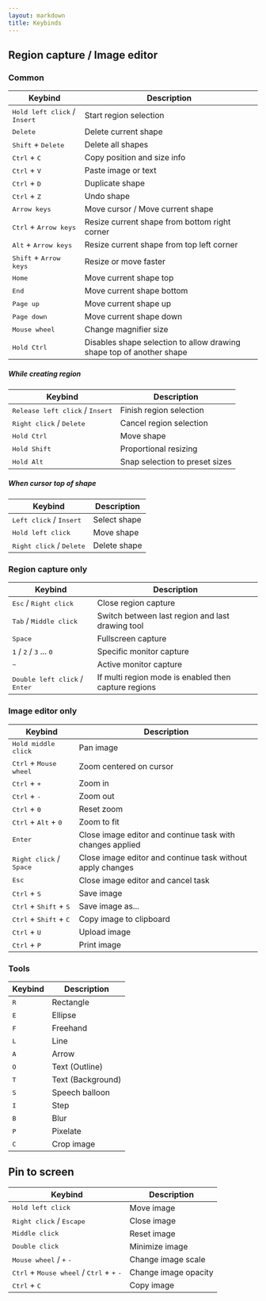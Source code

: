 ```yaml
---
layout: markdown
title: Keybinds
---
```


## Region capture / Image editor

### Common

| Keybind | Description |
| --- | --- |
| <kbd>Hold left click</kbd> / <kbd>Insert</kbd> | Start region selection |
| <kbd>Delete</kbd> | Delete current shape |
| <kbd>Shift</kbd> + <kbd>Delete</kbd> | Delete all shapes |
| <kbd>Ctrl</kbd> + <kbd>C</kbd> | Copy position and size info |
| <kbd>Ctrl</kbd> + <kbd>V</kbd> | Paste image or text |
| <kbd>Ctrl</kbd> + <kbd>D</kbd> | Duplicate shape |
| <kbd>Ctrl</kbd> + <kbd>Z</kbd> | Undo shape |
| <kbd>Arrow keys</kbd> | Move cursor / Move current shape |
| <kbd>Ctrl</kbd> + <kbd>Arrow keys</kbd> | Resize current shape from bottom right corner |
| <kbd>Alt</kbd> + <kbd>Arrow keys</kbd> | Resize current shape from top left corner |
| <kbd>Shift</kbd> + <kbd>Arrow keys</kbd> | Resize or move faster |
| <kbd>Home</kbd> | Move current shape top |
| <kbd>End</kbd> | Move current shape bottom |
| <kbd>Page up</kbd> | Move current shape up |
| <kbd>Page down</kbd> | Move current shape down |
| <kbd>Mouse wheel</kbd> | Change magnifier size |
| <kbd>Hold Ctrl</kbd> | Disables shape selection to allow drawing shape top of another shape |

##### While creating region

| Keybind | Description |
| --- | --- |
| <kbd>Release left click</kbd> / <kbd>Insert</kbd> | Finish region selection |
| <kbd>Right click</kbd> / <kbd>Delete</kbd> | Cancel region selection |
| <kbd>Hold Ctrl</kbd> | Move shape |
| <kbd>Hold Shift</kbd> | Proportional resizing |
| <kbd>Hold Alt</kbd> | Snap selection to preset sizes |

##### When cursor top of shape

| Keybind | Description |
| --- | --- |
| <kbd>Left click</kbd> / <kbd>Insert</kbd> | Select shape |
| <kbd>Hold left click</kbd> | Move shape |
| <kbd>Right click</kbd> / <kbd>Delete</kbd> | Delete shape |

### Region capture only

| Keybind | Description |
| --- | --- |
| <kbd>Esc</kbd> / <kbd>Right click</kbd> | Close region capture |
| <kbd>Tab</kbd> / <kbd>Middle click</kbd> | Switch between last region and last drawing tool |
| <kbd>Space</kbd> | Fullscreen capture |
| <kbd>1</kbd> / <kbd>2</kbd> / <kbd>3</kbd> ... <kbd>0</kbd> | Specific monitor capture |
| <kbd>~</kbd> | Active monitor capture |
| <kbd>Double left click</kbd> / <kbd>Enter</kbd> | If multi region mode is enabled then capture regions |

### Image editor only

| Keybind | Description |
| --- | --- |
| <kbd>Hold middle click</kbd> | Pan image |
| <kbd>Ctrl</kbd> + <kbd>Mouse wheel</kbd> | Zoom centered on cursor |
| <kbd>Ctrl</kbd> + <kbd>+</kbd> | Zoom in |
| <kbd>Ctrl</kbd> + <kbd>-</kbd> | Zoom out |
| <kbd>Ctrl</kbd> + <kbd>0</kbd> | Reset zoom |
| <kbd>Ctrl</kbd> + <kbd>Alt</kbd> + <kbd>0</kbd> | Zoom to fit |
| <kbd>Enter</kbd> | Close image editor and continue task with changes applied |
| <kbd>Right click</kbd> / <kbd>Space</kbd> | Close image editor and continue task without apply changes |
| <kbd>Esc</kbd> | Close image editor and cancel task |
| <kbd>Ctrl</kbd> + <kbd>S</kbd> | Save image |
| <kbd>Ctrl</kbd> + <kbd>Shift</kbd> + <kbd>S</kbd> | Save image as... |
| <kbd>Ctrl</kbd> + <kbd>Shift</kbd> + <kbd>C</kbd> | Copy image to clipboard |
| <kbd>Ctrl</kbd> + <kbd>U</kbd> | Upload image |
| <kbd>Ctrl</kbd> + <kbd>P</kbd> | Print image |

### Tools

| Keybind | Description |
| --- | --- |
| <kbd>R</kbd> | Rectangle |
| <kbd>E</kbd> | Ellipse |
| <kbd>F</kbd> | Freehand |
| <kbd>L</kbd> | Line |
| <kbd>A</kbd> | Arrow |
| <kbd>O</kbd> | Text (Outline) |
| <kbd>T</kbd> | Text (Background) |
| <kbd>S</kbd> | Speech balloon |
| <kbd>I</kbd> | Step |
| <kbd>B</kbd> | Blur |
| <kbd>P</kbd> | Pixelate |
| <kbd>C</kbd> | Crop image |

## Pin to screen

| Keybind | Description |
| --- | --- |
| <kbd>Hold left click</kbd> | Move image |
| <kbd>Right click</kbd> / <kbd>Escape</kbd> | Close image |
| <kbd>Middle click</kbd> | Reset image |
| <kbd>Double click</kbd> | Minimize image |
| <kbd>Mouse wheel</kbd> / <kbd>+</kbd> <kbd>-</kbd> | Change image scale |
| <kbd>Ctrl</kbd> + <kbd>Mouse wheel</kbd> / <kbd>Ctrl</kbd> + <kbd>+</kbd> <kbd>-</kbd> | Change image opacity |
| <kbd>Ctrl</kbd> + <kbd>C</kbd> | Copy image |